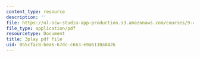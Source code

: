 ```yaml
---
content_type: resource
description: ''
file: https://ol-ocw-studio-app-production.s3.amazonaws.com/courses/9-40-introduction-to-neural-computation-spring-2018/0b5cfac8bea667dcc663e9a6110a8426_Yjeexoq_WAI.pdf
file_type: application/pdf
resourcetype: Document
title: 3play pdf file
uid: 0b5cfac8-bea6-67dc-c663-e9a6110a8426
---
```

